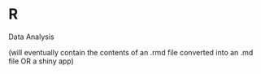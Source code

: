 # R
Data Analysis

(will eventually contain the contents of an .rmd file converted into an .md file OR a shiny app)
